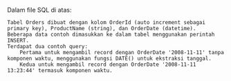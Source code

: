 Dalam file SQL di atas:

    Tabel Orders dibuat dengan kolom OrderId (auto increment sebagai primary key), ProductName (string), dan OrderDate (datetime).
    Beberapa data contoh dimasukkan ke dalam tabel menggunakan perintah INSERT.
    Terdapat dua contoh query:
        Pertama untuk mengambil record dengan OrderDate '2008-11-11' tanpa komponen waktu, menggunakan fungsi DATE() untuk ekstraksi tanggal.
        Kedua untuk mengambil record dengan OrderDate '2008-11-11 13:23:44' termasuk komponen waktu.